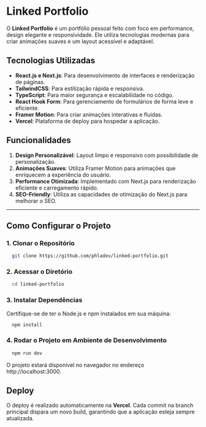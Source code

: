 **Linked Portfolio**
====================

O **Linked Portfolio** é um portfólio pessoal feito com foco em performance, design elegante e responsividade. Ele utiliza tecnologias modernas para criar animações suaves e um layout acessível e adaptável.

**Tecnologias Utilizadas**
--------------------------

-   **React.js e Next.js**: Para desenvolvimento de interfaces e renderização de páginas.
-   **TailwindCSS**: Para estilização rápida e responsiva.
-   **TypeScript**: Para maior segurança e escalabilidade no código.
-   **React Hook Form**: Para gerenciamento de formulários de forma leve e eficiente.
-   **Framer Motion**: Para criar animações interativas e fluidas.
-   **Vercel**: Plataforma de deploy para hospedar a aplicação.

**Funcionalidades**
-------------------

1.  **Design Personalizável**: Layout limpo e responsivo com possibilidade de personalização.
2.  **Animações Suaves**: Utiliza Framer Motion para animações que enriquecem a experiência do usuário.
3.  **Performance Otimizada**: Implementado com Next.js para renderização eficiente e carregamento rápido.
4.  **SEO-Friendly**: Utiliza as capacidades de otimização do Next.js para melhorar o SEO.

* * * * *

**Como Configurar o Projeto**
-----------------------------

### **1\. Clonar o Repositório**
``` bash
  git clone https://github.com/phladev/linked-portfolio.git
```
### **2\. Acessar o Diretório**
``` bash
  cd linked-portfolio
```

### **3\. Instalar Dependências**
Certifique-se de ter o Node.js e npm instalados em sua máquina:
``` bash
  npm install
```

### **4\. Rodar o Projeto em Ambiente de Desenvolvimento**
``` bash
  npm run dev
```
O projeto estará disponível no navegador no endereço http://localhost:3000.

**Deploy**
----------

O deploy é realizado automaticamente na **Vercel**. Cada commit na branch principal dispara um novo build, garantindo que a aplicação esteja sempre atualizada.
